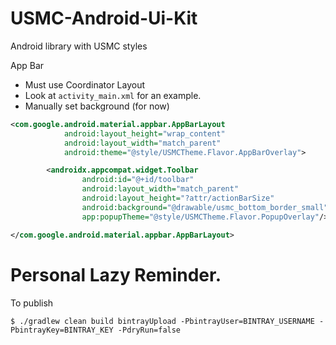 # USMC-Android-Ui-Kit
Android library with USMC styles

App Bar
- Must use Coordinator Layout
- Look at `activity_main.xml` for an example.
- Manually set background (for now)

```xml
<com.google.android.material.appbar.AppBarLayout
            android:layout_height="wrap_content"
            android:layout_width="match_parent"
            android:theme="@style/USMCTheme.Flavor.AppBarOverlay">

        <androidx.appcompat.widget.Toolbar
                android:id="@+id/toolbar"
                android:layout_width="match_parent"
                android:layout_height="?attr/actionBarSize"
                android:background="@drawable/usmc_bottom_border_small"
                app:popupTheme="@style/USMCTheme.Flavor.PopupOverlay"/>

</com.google.android.material.appbar.AppBarLayout>
```

# Personal Lazy Reminder.
To publish
```
$ ./gradlew clean build bintrayUpload -PbintrayUser=BINTRAY_USERNAME -PbintrayKey=BINTRAY_KEY -PdryRun=false
```